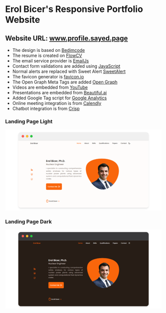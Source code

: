 # Erol Bicer's Responsive Portfolio Website
## Website URL: www.profile.sayed.page

- The design is based on [Bedimcode](https://github.com/bedimcode)
- The resume is created on [FlowCV](https://flowcv.com/)
- The email service provider is [EmailJs](https://www.emailjs.com/)
- Contact form validations are added using [JavaScript](https://www.youtube.com/watch?v=fz8bwvn9lA4) 
- Normal alerts are replaced with Sweet Alert [SweetAlert](https://sweetalert.js.org)
- The favicon generator is [favicon.io](https://favicon.io/favicon-generator/)
- The Open Graph Meta Tags are added [Open Graph](https://ogp.me/)
- Videos are embedded from [YouTube](https://www.youtube.com)
- Presentations are  embedded from [Beautiful.ai](https://www.beautiful.ai)
- Added Google Tag script for [Google Analytics](https://analytics.google.com)
- Online meeting integration is from [Calendly](https://calendly.com/)
- Chatbot integration is from [Crisp](https://crisp.chat/en/)

### Landing Page Light

![preview img](./assets/snaps/light.png)

### Landing Page Dark

![preview img](./assets/snaps/dark.png)

